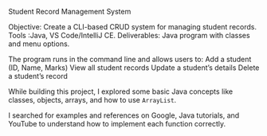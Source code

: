 Student Record Management System

Objective: Create a CLI-based CRUD system for managing student records.
Tools :Java, VS Code/IntelliJ CE.
Deliverables: Java program with classes and menu options.

The program runs in the command line and allows users to:
Add a student (ID, Name, Marks)
View all student records
Update a student’s details
Delete a student’s record

While building this project, I explored some basic Java concepts like classes, objects, arrays, and how to use `ArrayList`.

I searched for examples and references on Google, Java tutorials, and YouTube to understand how to implement each function correctly.


